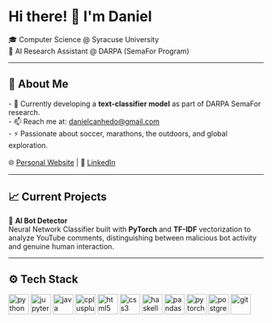 <h1 align="left">Hi there! 👋 I'm Daniel</h1>

<p align="left">
🎓 Computer Science @ Syracuse University <br>
🔬 AI Research Assistant @ DARPA (SemaFor Program)
</p>

---

<h2 align="left">🌌 About Me</h2>

<p align="left">
- 🔭 Currently developing a <strong>text-classifier model</strong> as part of DARPA SemaFor research.<br>
- 📫 Reach me at: <a href="mailto:danielcanhedo@gmail.com">danielcanhedo@gmail.com</a><br>
- ⚡ Passionate about soccer, marathons, the outdoors, and global exploration.<br><br>
🌐 <a href="https://daniwave100.github.io/Daniwave100/">Personal Website</a> | 
💼 <a href="https://www.linkedin.com/in/daniel-canhedo/">LinkedIn</a>
</p>

---

<h2 align="left">📈 Current Projects</h2>

<p align="left">
🧠 <strong>AI Bot Detector</strong> <br>
Neural Network Classifier built with <strong>PyTorch</strong> and <strong>TF-IDF</strong> vectorization to analyze YouTube comments, distinguishing between malicious bot activity and genuine human interaction.
</p>

---

<h2 align="left">⚙️ Tech Stack</h2>

<div align="left">
  <img src="https://cdn.jsdelivr.net/gh/devicons/devicon/icons/python/python-original.svg" height="40" alt="python" />
  <img src="https://cdn.jsdelivr.net/gh/devicons/devicon/icons/jupyter/jupyter-original.svg" height="40" alt="jupyter" />
  <img src="https://cdn.jsdelivr.net/gh/devicons/devicon/icons/java/java-original.svg" height="40" alt="java" />
  <img src="https://cdn.jsdelivr.net/gh/devicons/devicon/icons/cplusplus/cplusplus-original.svg" height="40" alt="cplusplus" />
  <img src="https://cdn.jsdelivr.net/gh/devicons/devicon/icons/html5/html5-original.svg" height="40" alt="html5" />
  <img src="https://cdn.jsdelivr.net/gh/devicons/devicon/icons/css3/css3-original.svg" height="40" alt="css3" />
  <img src="https://cdn.jsdelivr.net/gh/devicons/devicon/icons/haskell/haskell-original.svg" height="40" alt="haskell" />
  <img src="https://cdn.jsdelivr.net/gh/devicons/devicon/icons/pandas/pandas-original.svg" height="40" alt="pandas" />
  <img src="https://cdn.jsdelivr.net/gh/devicons/devicon/icons/pytorch/pytorch-original.svg" height="40" alt="pytorch" />
  <img src="https://cdn.jsdelivr.net/gh/devicons/devicon/icons/postgresql/postgresql-original.svg" height="40" alt="postgresql" />
  <img src="https://cdn.jsdelivr.net/gh/devicons/devicon/icons/git/git-original.svg" height="40" alt="git" />
</div>

